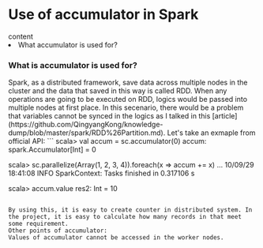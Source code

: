 <h1>Use of accumulator in Spark</h1>
content
<li>What accumulator is used for?</li>

<h3>What is accumulator is used for?</h3>
Spark, as a distributed framework, save data across multiple nodes in the cluster and the data that saved in this way is called RDD. When any operations are going to be executed on RDD, logics would be passed into multiple nodes at first place.  
In this secenario, there would be a problem that variables cannot be synced in the logics as I talked in this [article](https://github.com/QingyangKong/knowledge-dump/blob/master/spark/RDD%26Partition.md).  
Let's take an exmaple from official API:
```
 scala> val accum = sc.accumulator(0)
 accum: spark.Accumulator[Int] = 0

 scala> sc.parallelize(Array(1, 2, 3, 4)).foreach(x => accum += x)
 ...
 10/09/29 18:41:08 INFO SparkContext: Tasks finished in 0.317106 s

 scala> accum.value
 res2: Int = 10
 ```
 
 By using this, it is easy to create counter in distributed system. In the project, it is easy to calculate how many records in that meet some requirement.  
 Other points of accumulator:  
 Values of accumulator cannot be accessed in the worker nodes.
